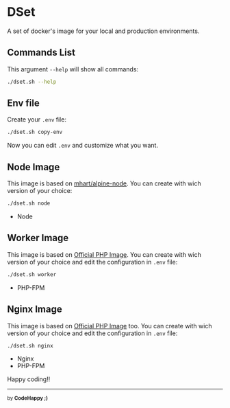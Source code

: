 # DSet

A set of docker's image for your local and production environments.

## Commands List

This argument `--help` will show all commands:

```bash
./dset.sh --help
```

## Env file

Create your `.env` file:

```bash
./dset.sh copy-env
```

Now you can edit `.env` and customize what you want.

## Node Image

This image is based on [mhart/alpine-node](https://github.com/mhart/alpine-node).
You can create with wich version of your choice:

```bash
./dset.sh node
```

* Node

## Worker Image

This image is based on [Official PHP Image](https://hub.docker.com/_/php).
You can create with wich version of your choice and edit the configuration in `.env` file:

```bash
./dset.sh worker
```

* PHP-FPM

## Nginx Image

This image is based on [Official PHP Image](https://hub.docker.com/_/php) too.
You can create with wich version of your choice and edit the configuration in `.env` file:

```bash
./dset.sh nginx
```

* Nginx
* PHP-FPM


Happy coding!!

---

<sub>by **CodeHappy ;)**</sub>